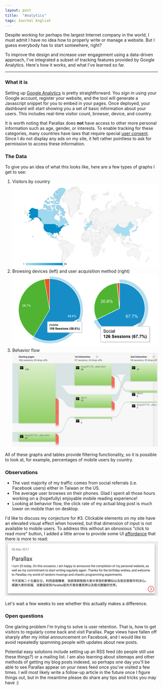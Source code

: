```yaml
---
layout: post
title:  "Analytics"
tags: Journal English
---
```

Despite working for perhaps the largest Internet company in the world, I must admit I have no idea how to properly write or manage a website. But I guess everybody has to start somewhere, right?

To improve the design and increase user engagement using a data-driven approach, I've integrated a subset of tracking features provided by Google Analytics. Here's how it works, and what I've learned so far.

<!--endexcerpt-->
*****

### What it is
Setting up [Google Analytics][analytics] is pretty straightforward. You sign in using your Google account, register your website, and the tool will generate a Javascript snippet for you to embed in your pages. Once deployed, your dashboard will start showing you a set of basic information about your users. This includes real-time visitor count, browser, device, and country.

It is worth noting that Parallax does **not** have access to other more personal information such as age, gender, or interests. To enable tracking for these categories, many countries have laws that require special [user consent][consent]. Since I do not display any ads on my site, it felt rather pointless to ask for permission to access these information.

### The Data
To give you an idea of what this looks like, here are a few types of graphs I get to see:

1. Visitors by country
![Country](/res/blog/2017-03-16-analytics/country.png)
2. Browsing devices (left) and user acquisition method (right)
![Graphs](/res/blog/2017-03-16-analytics/graphs.png)
3. Behavior flow
![Behavior](/res/blog/2017-03-16-analytics/behavior.png)

All of these graphs and tables provide filtering functionality, so it is possible to look at, for example, percentages of mobile users by country.

### Observations

* The vast majority of my traffic comes from social referrals (i.e. Facebook users) either in Taiwan or the US.
* The average user browses on their phones. Glad I spent all those hours working on a (hopefully) enjoyable mobile reading experience!
* Looking at behavior flow, the click rate of my actual blog post is much lower on mobile than on desktop.

I'd like to discuss my conjecture for #3. Clickable elements on my site have an elevated visual effect when hovered, but that dimension of input is not available to mobile users. To address this without an obnoxious "click to read more" button, I added a little arrow to provide some UI [affordance][affordance] that there is more to read:
![Arrow](/res/blog/2017-03-16-analytics/arrow.png)

Let's wait a few weeks to see whether this actually makes a difference.

### Open questions

One glaring problem I'm trying to solve is user retention. That is, how to get visitors to regularly come back and visit Parallax. Page views have fallen off sharply after my initial announcement on Facebook, and I would like to avoid repeatedly spamming people with updates about new posts.

Potential easy solutions include setting up an RSS feed (do people still use these things?) or a mailing list. I am also learning about sitemaps and other methods of getting my blog posts indexed, so perhaps one day you'll be able to see Parallax appear on your news feed once you've visited a few times. I will most likely write a follow-up article in the future once I figure things out, but in the meantime please do share any tips and tricks you may have :)


[analytics]: https://www.google.com/analytics/analytics
[consent]: https://www.google.com/about/company/user-consent-policy.html
[affordance]: https://en.wikipedia.org/wiki/Affordance
